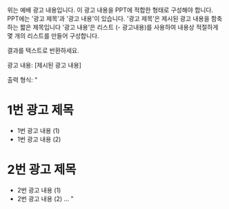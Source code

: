```txt

```

위는 예배 광고 내용입니다. 이 광고 내용을 PPT에 적합한 형태로 구성해야 합니다.
PPT에는 '광고 제목'과 '광고 내용'이 있습니다.
'광고 제목'은 제시된 광고 내용을 함축하는 짧은 제목입니다
'광고 내용'은 리스트 (- 광고내용)를 사용하여 내용상 적절하게 몇 개의 리스트를 만들어 구성합니다.

결과를 텍스트로 반환하세요.

광고 내용:
[제시된 광고 내용]

출력 형식:
"

# 1번 광고 제목

- 1번 광고 내용 (1)
- 1번 광고 내용 (2)

# 2번 광고 제목

- 2번 광고 내용 (1)
- 2번 광고 내용 (2)
  ...
  "
